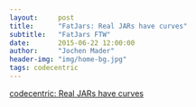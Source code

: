 ```yaml
---
layout:     post
title:      "FatJars: Real JARs have curves"
subtitle:   "FatJars FTW"
date:       2015-06-22 12:00:00
author:     "Jochen Mader"
header-img: "img/home-bg.jpg"
tags: codecentric
---
```

[codecentric: Real JARs have curves](https://blog.codecentric.de/en/2015/06/real-jars-have-curves/)